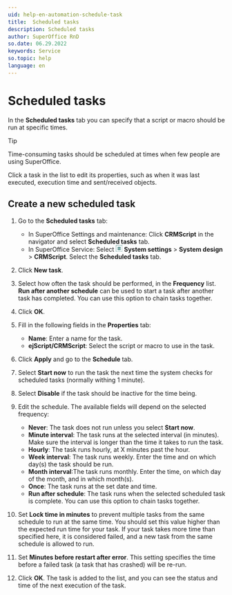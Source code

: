```yaml
---
uid: help-en-automation-schedule-task
title:  Scheduled tasks
description: Scheduled tasks
author: SuperOffice RnD
so.date: 06.29.2022
keywords: Service
so.topic: help
language: en
---
```


# Scheduled tasks

In the **Scheduled tasks** tab you can specify that a script or macro should be run at specific times.

> [!TIP]
> Time-consuming tasks should be scheduled at times when few people are using SuperOffice.

Click a task in the list to edit its properties, such as when it was last executed, execution time and sent/received objects.

## Create a new scheduled task

1. Go to the **Scheduled tasks** tab:

    * In SuperOffice Settings and maintenance: Click **CRMScript** in the navigator and select **Scheduled tasks** tab.
    * In SuperOffice Service: Select ![icon][img2] **System settings** > **System design** > **CRMScript**. Select the **Scheduled tasks** tab.

2. Click **New task**.

3. Select how often the task should be performed, in the **Frequency** list. **Run after another schedule** can be used to start a task after another task has completed. You can use this option to chain tasks together.

4. Click **OK**.

5. Fill in the following fields in the **Properties** tab:
    * **Name**: Enter a name for the task.
    * **ejScript/CRMScript**: Select the script or macro to use in the task.

6. Click **Apply** and go to the **Schedule** tab.

7. Select **Start now** to run the task the next time the system checks for scheduled tasks (normally withing 1 minute).

8. Select **Disable** if the task should be inactive for the time being.

9. Edit the schedule. The available fields will depend on the selected frequency:

    * **Never**: The task does not run unless you select **Start now**.
    * **Minute interval**: The task runs at the selected interval (in minutes). Make sure the interval is longer than the time it takes to run the task.
    * **Hourly**: The task runs hourly, at X minutes past the hour.
    * **Week interval**: The task runs weekly. Enter the time and on which day(s) the task should be run.
    * **Month interval**:The task runs monthly. Enter the time, on which day of the month, and in which month(s).
    * **Once**: The task runs at the set date and time.
    * **Run after schedule**: The task runs when the selected scheduled task is complete. You can use this option to chain tasks together.

10. Set **Lock time in minutes** to prevent multiple tasks from the same schedule to run at the same time. You should set this value higher than the expected run time for your task. If your task takes more time than specified here, it is considered failed, and a new task from the same schedule is allowed to run.

11. Set **Minutes before restart after error**. This setting specifies the time before a failed task (a task that has crashed) will be re-run.

12. Click **OK**. The task is added to the list, and you can see the status and time of the next execution of the task.

<!-- Referenced links -->

<!-- Referenced images -->
[img2]: ../../../../media/icons/settings-small.png

